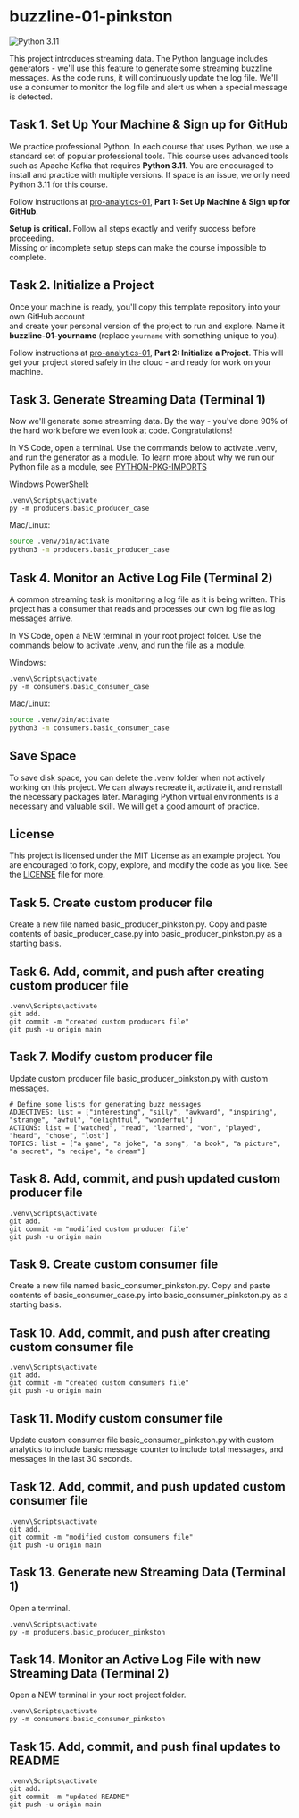 # buzzline-01-pinkston

![Python 3.11](https://img.shields.io/badge/Python-3.11-blue?logo=python&logoColor=white)

This project introduces streaming data. 
The Python language includes generators - we'll use this feature to generate some streaming buzzline messages. 
As the code runs, it will continuously update the log file. 
We'll use a consumer to monitor the log file and alert us when a special message is detected. 

## Task 1. Set Up Your Machine & Sign up for GitHub

We practice professional Python. In each course that uses Python, we use a standard set of popular professional tools. 
This course uses advanced tools such as Apache Kafka that requires **Python 3.11**. 
You are encouraged to install and practice with multiple versions. 
If space is an issue, we only need Python 3.11 for this course. 

Follow instructions at [pro-analytics-01](https://github.com/denisecase/pro-analytics-01), **Part 1: Set Up Machine & Sign up for GitHub**.

**Setup is critical.** Follow all steps exactly and verify success before proceeding.  
Missing or incomplete setup steps can make the course impossible to complete.

## Task 2. Initialize a Project

Once your machine is ready, you'll copy this template repository into your own GitHub account  
and create your personal version of the project to run and explore. 
Name it **buzzline-01-yourname** (replace `yourname` with something unique to you).  

Follow instructions at [pro-analytics-01](https://github.com/denisecase/pro-analytics-01), **Part 2: Initialize a Project**.
This will get your project stored safely in the cloud - and ready for work on your machine. 

## Task 3. Generate Streaming Data (Terminal 1)

Now we'll generate some streaming data. 
By the way - you've done 90% of the hard work before we even look at code. 
Congratulations!

In VS Code, open a terminal.
Use the commands below to activate .venv, and run the generator as a module. 
To learn more about why we run our Python file as a module, see [PYTHON-PKG-IMPORTS](docs/PYTHON-PKG-IMPORTS.md) 

Windows PowerShell:

```shell
.venv\Scripts\activate
py -m producers.basic_producer_case
```

Mac/Linux:
```zsh
source .venv/bin/activate
python3 -m producers.basic_producer_case
```

## Task 4. Monitor an Active Log File (Terminal 2)

A common streaming task is monitoring a log file as it is being written. 
This project has a consumer that reads and processes our own log file as log messages arrive. 

In VS Code, open a NEW terminal in your root project folder. 
Use the commands below to activate .venv, and run the file as a module. 

Windows:
```shell
.venv\Scripts\activate
py -m consumers.basic_consumer_case
```

Mac/Linux:
```zsh
source .venv/bin/activate
python3 -m consumers.basic_consumer_case
```

## Save Space
To save disk space, you can delete the .venv folder when not actively working on this project.
We can always recreate it, activate it, and reinstall the necessary packages later. 
Managing Python virtual environments is a necessary and valuable skill. 
We will get a good amount of practice. 

## License
This project is licensed under the MIT License as an example project. 
You are encouraged to fork, copy, explore, and modify the code as you like. 
See the [LICENSE](LICENSE.txt) file for more.

## Task 5. Create custom producer file

Create a new file named basic_producer_pinkston.py. Copy and paste contents of basic_producer_case.py into basic_producer_pinkston.py as a starting basis.

## Task 6. Add, commit, and push after creating custom producer file

```shell
.venv\Scripts\activate
git add.
git commit -m "created custom producers file"
git push -u origin main
```

## Task 7. Modify custom producer file

Update custom producer file basic_producer_pinkston.py with custom messages.

```shell
# Define some lists for generating buzz messages
ADJECTIVES: list = ["interesting", "silly", "awkward", "inspiring", "strange", "awful", "delightful", "wonderful"]
ACTIONS: list = ["watched", "read", "learned", "won", "played", "heard", "chose", "lost"]
TOPICS: list = ["a game", "a joke", "a song", "a book", "a picture", "a secret", "a recipe", "a dream"]
```

## Task 8. Add, commit, and push updated custom producer file

```shell
.venv\Scripts\activate
git add.
git commit -m "modified custom producer file"
git push -u origin main
```

## Task 9. Create custom consumer file

Create a new file named basic_consumer_pinkston.py. Copy and paste contents of basic_consumer_case.py into basic_consumer_pinkston.py as a starting basis.

## Task 10. Add, commit, and push after creating custom consumer file

```shell
.venv\Scripts\activate
git add.
git commit -m "created custom consumers file"
git push -u origin main
```

## Task 11. Modify custom consumer file

Update custom consumer file basic_consumer_pinkston.py with custom analytics to include basic message counter to include total messages, and messages in the last 30 seconds.

## Task 12. Add, commit, and push updated custom consumer file

```shell
.venv\Scripts\activate
git add.
git commit -m "modified custom consumers file"
git push -u origin main
```

## Task 13. Generate new Streaming Data (Terminal 1)

Open a terminal.

```shell
.venv\Scripts\activate
py -m producers.basic_producer_pinkston
```

## Task 14. Monitor an Active Log File with new Streaming Data (Terminal 2)

Open a NEW terminal in your root project folder. 

```shell
.venv\Scripts\activate
py -m consumers.basic_consumer_pinkston
```

## Task 15. Add, commit, and push final updates to README

```shell
.venv\Scripts\activate
git add.
git commit -m "updated README"
git push -u origin main
```
